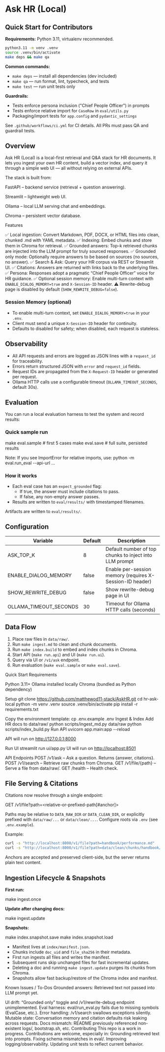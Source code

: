 # Ask HR (Local)

## Quick Start for Contributors

**Requirements:** Python 3.11, virtualenv recommended.

```sh
python3.11 -m venv .venv
source .venv/bin/activate
make deps && make qa
```

**Common commands:**

- `make deps` — install all dependencies (dev included)
- `make qa` — run format, lint, typecheck, and tests
- `make test` — run unit tests only

**Guardrails:**

- Tests enforce persona inclusion ("Chief People Officer") in prompts
- Tests enforce relative import for `CaseRow` in `eval/utils.py`
- Packaging/import tests for `app.config` and `pydantic_settings`

See `.github/workflows/ci.yml` for CI details. All PRs must pass QA and guardrail tests.

## Overview

Ask HR (Local) is a local-first retrieval and Q&A stack for HR documents. It lets you ingest your own HR content, build a vector index, and query it through a simple web UI — all without relying on external APIs.

The stack is built from:

FastAPI – backend service (retrieval + question answering).

Streamlit – lightweight web UI.

Ollama – local LLM serving chat and embeddings.

Chroma – persistent vector database.

Features

✅ Local ingestion: Convert Markdown, PDF, DOCX, or HTML files into clean, chunked .md with YAML metadata.
✅ Indexing: Embed chunks and store them in Chroma for retrieval.
✅ Grounded answers: Top-k retrieved chunks are injected into the LLM prompt for truly sourced responses.
✅ Grounded only mode: Optionally require answers to be based on sources (no sources, no answer).
✅ Search & Ask: Query your HR corpus via REST or Streamlit UI.
✅ Citations: Answers are returned with links back to the underlying files.
✅ Persona: Responses adopt a pragmatic “Chief People Officer” voice for HR guidance.
✅ Optional session memory: Enable multi-turn context with `ENABLE_DIALOG_MEMORY=true` and `X-Session-ID` header.
⚠️ Rewrite-debug page is disabled by default (`SHOW_REWRITE_DEBUG=false`).

### Session Memory (optional)

- To enable multi-turn context, set `ENABLE_DIALOG_MEMORY=true` in your `.env`.
- Client must send a unique `X-Session-ID` header for continuity.
- Defaults to disabled for safety; when disabled, each request is stateless.

## Observability

- All API requests and errors are logged as JSON lines with a `request_id` for traceability.
- Errors return structured JSON with `error` and `request_id` fields.
- Request IDs are propagated from the `X-Request-ID` header or generated per request.
- Ollama HTTP calls use a configurable timeout (`OLLAMA_TIMEOUT_SECONDS`, default 30s).

## Evaluation

You can run a local evaluation harness to test the system and record results:

### Quick sample run

make eval.sample    # first 5 cases
make eval.save      # full suite, persisted results

Note: If you see ImportError for relative imports, use:
  python -m eval.run_eval --api-url ...

### How it works

- Each eval case has an `expect_grounded` flag:
  - If true, the answer must include citations to pass.
  - If false, any non-empty answer passes.
- Results are written to `eval/results/` with timestamped filenames.

Artifacts are written to `eval/results/`.

## Configuration

| Variable                | Default | Description                                                      |
|------------------------ |---------|------------------------------------------------------------------|
| ASK_TOP_K               | 8       | Default number of top chunks to inject into LLM prompt           |
| ENABLE_DIALOG_MEMORY    | false   | Enable per-session memory (requires X-Session-ID header)         |
| SHOW_REWRITE_DEBUG      | false   | Show rewrite-debug page in UI                                    |
| OLLAMA_TIMEOUT_SECONDS  | 30      | Timeout for Ollama HTTP calls (seconds)                          |

## Data Flow

1. Place raw files in `data/raw/`.
2. Run `make ingest.md` to clean and chunk documents.
3. Run `make index.build` to embed and index chunks in Chroma.
4. Start API (`make run.api`) and UI (`make run.ui`).
5. Query via UI or `/v1/ask` endpoint.
6. Run evaluation (`make eval.sample` or `make eval.save`).

Quick Start
Requirements

Python 3.11+
Ollama
 installed locally
Chroma (bundled as Python dependency)

Setup
git clone <https://github.com/matthewod11-stack/AskHR.git>
cd hr-ask-local
python -m venv .venv
source .venv/bin/activate
pip install -r requirements.txt

Copy the environment template:
cp .env.example .env
Ingest & Index
Add HR docs to data/raw/
python scripts/ingest_md.py data/raw
python scripts/index_build.py
Run API
uvicorn app.main:app --reload

API will run on <http://127.0.0.1:8000>

Run UI
streamlit run ui/app.py
UI will run on <http://localhost:8501>

API Endpoints
POST /v1/ask – Ask a question. Returns {answer, citations}.
POST /v1/search – Retrieve raw chunks from Chroma.
GET /v1/file/{path} – Serve a file from data/raw/.
GET /health – Health check.

## File Serving & Citations

Citations now resolve through a single endpoint:

GET /v1/file?path=<relative-or-prefixed-path[#anchor]>

Paths may be relative to `DATA_RAW_DIR` or `DATA_CLEAN_DIR`, or explicitly prefixed with
`data/raw/...` or `data/clean/...`. Configure roots via `.env` (see `.env.example`).

Example:

```bash
curl -s "http://localhost:8000/v1/file?path=handbook/performance.md"
curl -s "http://localhost:8000/v1/file?path=data/clean/chunks/handbook/performance.md#p1-2"
```

Anchors are accepted and preserved client-side, but the server returns plain text content.

## Ingestion Lifecycle & Snapshots

**First run:**

make ingest.once

**Update after changing docs:**

make ingest.update

**Snapshots:**

make index.snapshot.save
make index.snapshot.load

- Manifest lives at `index/manifest.json`.
- Chunks include `doc_uid` and `file_sha256` in their metadata.
- First run ingests all files and writes the manifest.
- Subsequent runs skip unchanged files for fast incremental updates.
- Deleting a doc and running `make ingest.update` purges its chunks from Chroma.
- Snapshots allow fast backup/restore of the Chroma index and manifest.

Known Issues / To-Dos
Grounded answers: Retrieved text not passed into LLM prompt yet.

UI drift: “Grounded only” toggle and /v1/rewrite-debug endpoint unimplemented.
Eval harness: eval/run_eval.py fails due to missing symbols (EvalCase, etc.).
Error handling: /v1/search swallows exceptions silently.
Mutable state: Conversation memory and citation defaults risk leaking across requests.
Docs mismatch: README previously referenced non-existent logs/, bootstrap.sh, etc.
Contributing
This repo is a work in progress. Contributions are welcome, especially in:
Grounding retrieved text into prompts.
Fixing schema mismatches in eval/.
Improving logging/observability.
Updating unit tests to reflect current behavior.
